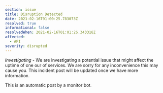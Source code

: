 ```yaml
---
section: issue
title: Disruption Detected
date: 2021-02-16T01:00:25.783073Z
resolved: true
informational: false
resolvedWhen: 2021-02-16T01:01:26.343318Z
affected:
  - API
severity: disrupted
---
```

*Investigating* - We are investigating a potential issue that might affect the uptime of one our of services. We are sorry for any inconvenience this may cause you. This incident post will be updated once we have more information.

This is an automatic post by a monitor bot.
        